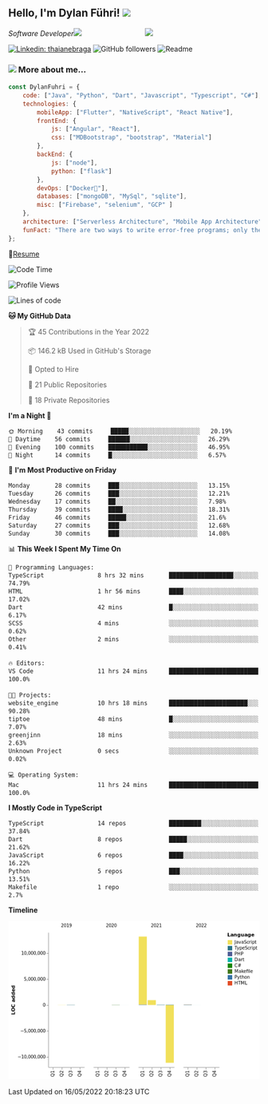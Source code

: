 <h2>Hello, I'm Dylan Führi! <img src="https://media.giphy.com/media/12oufCB0MyZ1Go/giphy.gif" width="50"></h2>
<img align='right' src="https://media.giphy.com/media/836HiJc7pgzy8iNXCn/giphy.gif" width="230">
<p><em>Software Developer</a><img src="https://media.giphy.com/media/WUlplcMpOCEmTGBtBW/giphy.gif" width="30"> 
</em></p>

[![Linkedin: thaianebraga](https://img.shields.io/badge/-Dylan-blue?style=flat-square&logo=Linkedin&logoColor=white&link=https://www.linkedin.com/in/dylan-fuhri/)](https://www.linkedin.com/in/dylan-fuhri/)
![GitHub followers](https://img.shields.io/github/followers/HibiZA?style=social)
![Readme](https://github.com/HibiZA/HibiZA/workflows/Readme/badge.svg)

### <img src="https://media.giphy.com/media/VgCDAzcKvsR6OM0uWg/giphy.gif" width="50"> More about me...  

```javascript
const DylanFuhri = {
    code: ["Java", "Python", "Dart", "Javascript", "Typescript", "C#"],
    technologies: {
        mobileApp: ["Flutter", "NativeScript", "React Native"],
        frontEnd: {
            js: ["Angular", "React"],
            css: ["MDBootstrap", "bootstrap", "Material"]
        },
        backEnd: {
            js: ["node"],
            python: ["flask"]
        },
        devOps: ["Docker🐳"],
        databases: ["mongoDB", "MySql", "sqlite"],
        misc: ["Firebase", "selenium", "GCP" ]
    },
    architecture: ["Serverless Architecture", "Mobile App Architecture"],
    funFact: "There are two ways to write error-free programs; only the third one works"
};
```
📝[Resume](https://drive.google.com/file/d/1RjxKCcvUeoyYgnL_eCwQ9zay77Ayr0Xu/view?usp=sharing)
<!--START_SECTION:waka-->
![Code Time](http://img.shields.io/badge/Code%20Time-0%20secs-blue)

![Profile Views](http://img.shields.io/badge/Profile%20Views-0-blue)

![Lines of code](https://img.shields.io/badge/From%20Hello%20World%20I%27ve%20Written-3%20Million%20lines%20of%20code-blue)

**🐱 My GitHub Data** 

> 🏆 45 Contributions in the Year 2022
 > 
> 📦 146.2 kB Used in GitHub's Storage 
 > 
> 💼 Opted to Hire
 > 
> 📜 21 Public Repositories 
 > 
> 🔑 18 Private Repositories  
 > 
**I'm a Night 🦉** 

```text
🌞 Morning    43 commits     █████░░░░░░░░░░░░░░░░░░░░   20.19% 
🌆 Daytime    56 commits     ██████░░░░░░░░░░░░░░░░░░░   26.29% 
🌃 Evening    100 commits    ███████████░░░░░░░░░░░░░░   46.95% 
🌙 Night      14 commits     █░░░░░░░░░░░░░░░░░░░░░░░░   6.57%

```
📅 **I'm Most Productive on Friday** 

```text
Monday       28 commits     ███░░░░░░░░░░░░░░░░░░░░░░   13.15% 
Tuesday      26 commits     ███░░░░░░░░░░░░░░░░░░░░░░   12.21% 
Wednesday    17 commits     ██░░░░░░░░░░░░░░░░░░░░░░░   7.98% 
Thursday     39 commits     ████░░░░░░░░░░░░░░░░░░░░░   18.31% 
Friday       46 commits     █████░░░░░░░░░░░░░░░░░░░░   21.6% 
Saturday     27 commits     ███░░░░░░░░░░░░░░░░░░░░░░   12.68% 
Sunday       30 commits     ███░░░░░░░░░░░░░░░░░░░░░░   14.08%

```


📊 **This Week I Spent My Time On** 

```text
💬 Programming Languages: 
TypeScript               8 hrs 32 mins       ██████████████████░░░░░░░   74.79% 
HTML                     1 hr 56 mins        ████░░░░░░░░░░░░░░░░░░░░░   17.02% 
Dart                     42 mins             █░░░░░░░░░░░░░░░░░░░░░░░░   6.17% 
SCSS                     4 mins              ░░░░░░░░░░░░░░░░░░░░░░░░░   0.62% 
Other                    2 mins              ░░░░░░░░░░░░░░░░░░░░░░░░░   0.41%

🔥 Editors: 
VS Code                  11 hrs 24 mins      █████████████████████████   100.0%

🐱‍💻 Projects: 
website_engine           10 hrs 18 mins      ██████████████████████░░░   90.28% 
tiptoe                   48 mins             █░░░░░░░░░░░░░░░░░░░░░░░░   7.07% 
greenjinn                18 mins             ░░░░░░░░░░░░░░░░░░░░░░░░░   2.63% 
Unknown Project          0 secs              ░░░░░░░░░░░░░░░░░░░░░░░░░   0.02%

💻 Operating System: 
Mac                      11 hrs 24 mins      █████████████████████████   100.0%

```

**I Mostly Code in TypeScript** 

```text
TypeScript               14 repos            █████████░░░░░░░░░░░░░░░░   37.84% 
Dart                     8 repos             █████░░░░░░░░░░░░░░░░░░░░   21.62% 
JavaScript               6 repos             ████░░░░░░░░░░░░░░░░░░░░░   16.22% 
Python                   5 repos             ███░░░░░░░░░░░░░░░░░░░░░░   13.51% 
Makefile                 1 repo              ░░░░░░░░░░░░░░░░░░░░░░░░░   2.7%

```


**Timeline**

![Chart not found](https://raw.githubusercontent.com/HibiZA/HibiZA/master/charts/bar_graph.png) 


 Last Updated on 16/05/2022 20:18:23 UTC
<!--END_SECTION:waka-->
